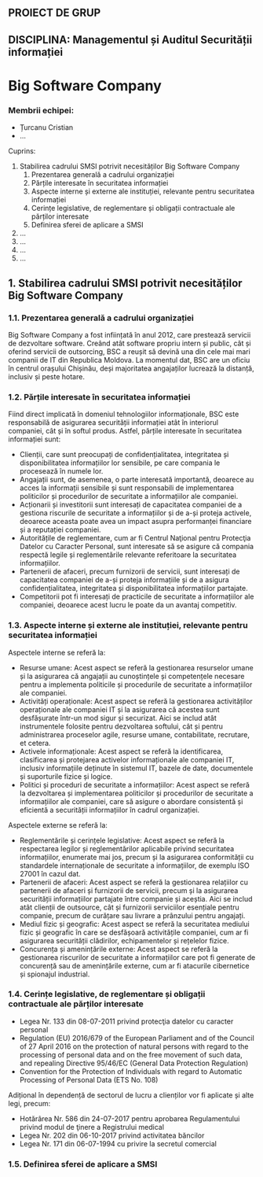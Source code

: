 ## PROIECT DE GRUP
## DISCIPLINA: Managementul și Auditul Securității informației

# Big Software Company

### Membrii echipei:
- Țurcanu Cristian
- ...

Cuprins: 
1. Stabilirea cadrului SMSI potrivit necesităților Big Software Company
    1. Prezentarea generală a cadrului organizației
    2. Părțile interesate în securitatea informației
    3. Aspecte interne și externe ale instituției, relevante pentru securitatea informației
    4. Cerințe legislative, de reglementare și obligații contractuale ale părților interesate
    5. Definirea sferei de aplicare a SMSI
2. ...
3. ...
4. ...
5. ...



## 1. Stabilirea cadrului SMSI potrivit necesităților Big Software Company

### 1.1. Prezentarea generală a cadrului organizației

Big Software Company a fost inființată în anul 2012, care prestează servicii de dezvoltare software. Creând atât software propriu intern și public, cât și oferind servicii de outsorcing, BSC a reușit să devină una din cele mai mari companii de IT din Republica Moldova. La momentul dat, BSC are un oficiu în centrul orașului Chișinău, deși majoritatea angajaților lucrează la distanță, inclusiv și peste hotare.

### 1.2. Părțile interesate în securitatea informației

Fiind direct implicată în domeniul tehnologiilor informaționale, BSC este responsabilă de asigurarea securității informației atât în interiorul companiei, cât și în softul produs. Astfel, părțile interesate în securitatea informației sunt:

- Clienții, care sunt preocupați de confidențialitatea, integritatea și disponibilitatea informațiilor lor sensibile, pe care compania le procesează în numele lor.
- Angajații sunt, de asemenea, o parte interesată importantă, deoarece au acces la informații sensibile și sunt responsabili de implementarea politicilor și procedurilor de securitate a informațiilor ale companiei.
- Acționarii și investitorii sunt interesați de capacitatea companiei de a gestiona riscurile de securitate a informațiilor și de a-și proteja activele, deoarece aceasta poate avea un impact asupra performanței financiare și a reputației companiei.
- Autoritățile de reglementare, cum ar fi Centrul Naţional pentru Protecţia Datelor cu Caracter Personal, sunt interesate să se asigure că compania respectă legile și reglementările relevante referitoare la securitatea informațiilor.
- Partenerii de afaceri, precum furnizorii de servicii, sunt interesați de capacitatea companiei de a-și proteja informațiile și de a asigura confidențialitatea, integritatea și disponibilitatea informațiilor partajate.
- Competitorii pot fi interesați de practicile de securitate a informațiilor ale companiei, deoarece acest lucru le poate da un avantaj competitiv.

### 1.3. Aspecte interne și externe ale instituției, relevante pentru securitatea informației

Aspectele interne se referă la:

- Resurse umane: Acest aspect se referă la gestionarea resurselor umane și la asigurarea că angajații au cunoștințele și competențele necesare pentru a implementa politicile și procedurile de securitate a informațiilor ale companiei.
- Activități operaționale: Acest aspect se referă la gestionarea activităților operaționale ale companiei IT și la asigurarea că acestea sunt desfășurate într-un mod sigur și securizat. Aici se includ atât instrumentele folosite pentru dezvoltarea softului, cât și pentru administrarea proceselor agile, resurse umane, contabilitate, recrutare, et cetera.
- Activele informaționale: Acest aspect se referă la identificarea, clasificarea și protejarea activelor informaționale ale companiei IT, inclusiv informațiile deținute în sistemul IT, bazele de date, documentele și suporturile fizice și logice.
- Politici și proceduri de securitate a informațiilor: Acest aspect se referă la dezvoltarea și implementarea politicilor și procedurilor de securitate a informațiilor ale companiei, care să asigure o abordare consistentă și eficientă a securității informațiilor în cadrul organizației.

Aspectele externe se referă la:

- Reglementările și cerințele legislative: Acest aspect se referă la respectarea legilor și reglementărilor aplicabile privind securitatea informațiilor, enumerate mai jos, precum și la asigurarea conformității cu standardele internaționale de securitate a informațiilor, de exemplu ISO 27001 în cazul dat.
- Partenerii de afaceri: Acest aspect se referă la gestionarea relațiilor cu partenerii de afaceri și furnizorii de servicii, precum și la asigurarea securității informațiilor partajate între companie și aceștia. Aici se includ atât clienții de outsource, cât și furnizorii serviciilor esențiale pentru companie, precum de curățare sau livrare a prânzului pentru angajați. 
- Mediul fizic și geografic: Acest aspect se referă la securitatea mediului fizic și geografic în care se desfășoară activitățile companiei, cum ar fi asigurarea securității clădirilor, echipamentelor și rețelelor fizice.
- Concurența și amenințările externe: Acest aspect se referă la gestionarea riscurilor de securitate a informațiilor care pot fi generate de concurență sau de amenințările externe, cum ar fi atacurile cibernetice și spionajul industrial.

### 1.4. Cerințe legislative, de reglementare și obligații contractuale ale părților interesate

- Legea Nr. 133 din 08-07-2011 privind protecţia datelor cu caracter personal
- Regulation (EU) 2016/679 of the European Parliament and of the Council of 27 April 2016 on the protection of natural persons with regard to the processing of personal data and on the free movement of such data, and repealing Directive 95/46/EC (General Data Protection Regulation)
- Convention for the Protection of Individuals with regard to Automatic Processing of Personal Data (ETS No. 108)

Adițional în dependență de sectorul de lucru a clienților vor fi aplicate și alte legi, precum:

- Hotărârea Nr. 586 din 24-07-2017 pentru aprobarea Regulamentului privind modul de ţinere a Registrului medical
- Legea Nr. 202 din 06-10-2017 privind activitatea băncilor
- Legea Nr. 171 din 06-07-1994 cu privire la secretul comercial

### 1.5. Definirea sferei de aplicare a SMSI

<!-- aici descriem limitele SMSI, inițial pentru ce sisteme aplicăm, etc -->